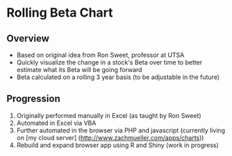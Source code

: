 # Rolling Beta Chart

## Overview
- Based on original idea from Ron Sweet, professor at UTSA
- Quickly visualize the change in a stock's Beta over time to better estimate what its Beta will be going forward
- Beta calculated on a rolling 3 year basis (to be adjustable in the future)

## Progression
1. Originally performed manually in Excel (as taught by Ron Sweet)
2. Automated in Excel via VBA
3. Further automated in the browser via PHP and javascript (currently living on [my cloud server] (http://www.zachmueller.com/apps/charts))
4. Rebuild and expand browser app using R and Shiny (work in progress)
